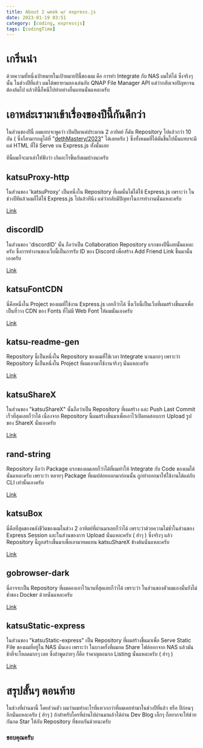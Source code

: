 ```yaml
---
title: About 2 week w/ express.js
date: 2023-01-19 03:51
category: [coding, expressjs]
tags: [codingTime]
---
```

# เกริ่นนำ
ด้วยความที่หนึ่งเป้าหมายในเป้าหมายปีนี้ของผม คือ การทำ Integrate กับ NAS ผมให้ได้ ซึ่งจริงๆ นั้น ในช่วงปีที่แล้ว ผมได้พยายามลองเล่นกับ QNAP File Manager API แต่ว่ากลับเจอปัญหาจนต้องล้มไป แล้วทีนี้ก็หนีไปทำอย่างอื่นแทนนั่นแหละครับ 

# เอาหล่ะเรามาเข้าเรื่องของปีนี้กันดีกว่า
ในส่วนของปีนี้ ผมแทบจะพูดว่า เปิดปีมาแค่ประมาณ 2 อาทิตย์ ก็ดัน Repository ไปแล้วกว่า 10 อัน ( ซึ่งก็สามารถดูได้ที่ "[dethMastery/2023](https://github.com/dethMastery/2023)" ได้เลยครับ ) ซึ่งทั้งหมดที่ได้ดันขึ้นไปนั้นแทบจะมีแต่ HTML ที่ใช้ Serve บน Express.js ทั้งนั้นเลย

ทีนี้ผมก็จะมาเล่าให้ฟังว่า เกิดอะไรขึ้นกับผมบ้างนะครับ

## katsuProxy-http
ในส่วนของ 'katsuProxy' เป็นหนึ่งใน Repository ที่ผมนั้นไม่ได้ใช้ Express.js เพราะว่า ในช่วงปีทีแล้วผมก็ได้ใช้ Express.js ไปแล้วทีนึง แต่ว่ากลับมีปัญหาในการทำงานนั่นแหละครับ

[Link](https://github.com/katzEco/katsuProxy-http)

## discordID
ในส่วนของ 'discordID' นั้น ถือว่าเป็น Collaboration Repository แรกของปีนี้เลยนั้นแหละครับ ซึ่งการทำงานของเว็บนี้เป็นการรับ ID ของ Discord เพื่อสร้าง Add Friend Link ขึ้นมานั้นเองครับ

[Link](https://did.000198.xyz/)

## katsuFontCDN
นี่คือหนึ่งใน Project ของผมที่ใช้งาน Express.js เลยก็ว่าได้ ซึ่งเว็บนี้เป็นเว็บที่ผมสร้างขึ้นมาเพื่อเป็นที่วาง CDN ของ Fonts ที่ไม่มี Web Font ให้ผมนั่นเองครับ

[Link](https://cdn.katsuragi.cyou/)

## katsu-readme-gen
Repository นี้เป็นหนึ่งใน Repository ของผมที่ใช้เวลา Integrate นานมากๆ เพราะว่า Repository นี้เป็นหนึ่งใน Project ที่ผมเอามาใช้งานจริงๆ นั่นแหละครับ

[Link](https://github.com/katzEco/katsu-readme-gen)

## katsuShareX
ในส่วนของ "katsuShareX" นั้นถือว่าเป็น Repository ที่ผมสร้าง และ Push Last Commit เร็วที่สุดเลยก็ว่าได้ เนื่องจาก Repository นี้ผมสร้างขึ้นมาเพื่อเอาไว้เปิดทดสอบการ Upload รูปของ ShareX นั่นเองครับ

[Link](https://github.com/katzEco/katsuShareX)

## rand-string
Repository ถือว่า Package แรกของผมเลยก็ว่าได้ที่ผมทำให้ Integrate กับ Code ของผมได้นั่นแหละครับ เพราะว่า หลายๆ Package ที่ผมปล่อยออกมาก่อนนั้น ถูกทำออกมาให้ใช้งานได้แค่กับ CLI เท่านั้นเองครับ

[Link](https://github.com/KIZUNEParty/ranString)

## katsuBox
นี่คือที่สุดของพลังชีวิตของผมในช่วง 2 อาทิตย์ที่ผ่านมาเลยก็ว่าได้ เพราะว่าด้วยความไม่ช่ำในส่วนของ Express Session และในส่วนของการ Upload นั่นแหละครับ ( ฮ่าๆ )
ซึ่งจริงๆ แล้ว Repository นี้ถูกสร้างขึ้นมาเพื่อเอามาทดแทน katsuShareX ข้างต้นนั่นแหละครับ

[Link](https://upload.katsuragi.cyou/)

## gobrowser-dark
นี่อาจจะเป็น Repository ที่ผมดองเอาไว้นานที่สุดเลยก็ว่าได้ เพราะว่า ในส่วนของตัวผมเองนั้นยังไม่ช่ำชอง Docker ด้วยนั่นแหละครับ

[Link](https://github.com/katsuDocker/gobrowser-dark)

## katsuStatic-express
ในส่วนของ "katsuStatic-express" เป็น Repository ที่ผมสร้างขึ้นมาเพื่อ Serve Static File ของผมที่อยู่ใน NAS นั่นเอง เพราะว่า ในบางครั้งที่ผมกด Share ไฟล์ออกจาก NAS แล้วมันช้าที่จะโหลดมากๆ เลย ซึ่งถ้าพูดง่ายๆ ก็คือ รำคาญตอนรอ Listing นั่นแหละครับ ( ฮ่าๆ )

[Link](https://github.com/katzEco/katsuStatic-express)

# สรุปสั้นๆ ตอนท้าย
ในช่วงที่ผ่านมานี้ โดยส่วนตัว ผมว่าผมทำอะไรที่แหวกกว่าที่ผมเคยทำมาในช่วงปีที่แล้ว หรือ ปีก่อนๆ อีกนั่นแหละครับ ( ฮ่าๆ ) 
ถ้าสำหรับใครที่ผ่านไปผ่านมาแล้วได้อ่าน Dev Blog เล็กๆ ก็อยากจะให้ช่วยกันกด Star ให้กับ Repository ที่ชอบกันด้วยนะครับ 

### ขอบคุณครับ